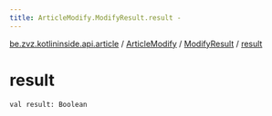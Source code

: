 ```yaml
---
title: ArticleModify.ModifyResult.result - 
---
```


[be.zvz.kotlininside.api.article](../../index.html) / [ArticleModify](../index.html) / [ModifyResult](index.html) / [result](./result.html)

# result

`val result: Boolean`